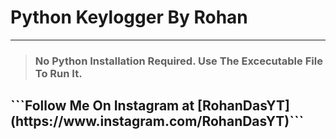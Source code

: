 # Python Keylogger By Rohan
___
>### No Python Installation Required. Use The Excecutable File To Run It. 

<h2>
```Follow Me On Instagram at [RohanDasYT](https://www.instagram.com/RohanDasYT)```